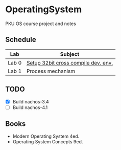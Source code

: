 # OperatingSystem

PKU OS course project and notes

## Schedule

Lab  |Subject
-----|-------
Lab 0|[Setup 32bit cross compile dev. env.](Lab/Lab0_BuildNachos/README.md)
Lab 1|Process mechanism

## TODO

* [X] Build nachos-3.4
* [ ] Build nachos-4.1

## Books

* Modern Operating System 4ed.
* Operating System Concepts 9ed.
